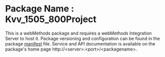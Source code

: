 # Package Name : Kvv_1505_800Project
This is a webMethods package and requires a webMethods Integration Server to host it. Package versioning and configuration can be found in the package [manifest](./Kvv_1505_800Project/manifest.v3) file. Service and API documentation is available on the package's home page http://&lt;server&gt;:&lt;port&gt;/&lt;packagename>.